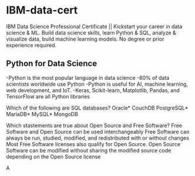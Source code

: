 # IBM-data-cert
IBM Data Science Professional Certificate || Kickstart your career in data science &amp; ML. Build data science skills, learn Python &amp; SQL, analyze &amp; visualize data, build machine learning models. No degree or prior experience required.
## Python for Data Science
-Python is the most popular language in data science
-80% of data scientists worldwide use Python
-Python is useful for AI, machine learning, web development, and IoT.
-Keras, Scikit-learn, Matplotlib, Pandas, and TensorFlow are all Python libraries

Which of the following are SQL databases?
Oracle*
CouchDB
PostgreSQL*
MariaDB*
MySQL*
MongoDB

Which stastements are true about Open Source and Free Software?
Free Software and Open Source can be used interchangeably
Free Software can always be run, studied, modified, and redistributed with or without changes
Most Free Software licenses also qualify for Open Source.
Open Source Software can be modified without sharing the modified source code depending on the Open Source license

A